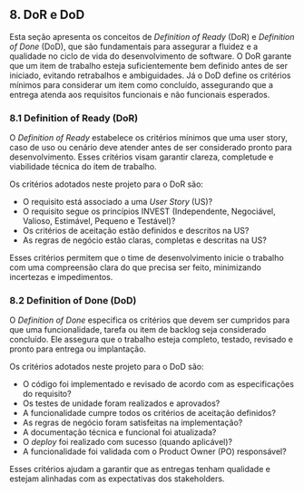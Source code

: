 ## 8. DoR e DoD

Esta seção apresenta os conceitos de *Definition of Ready* (DoR) e *Definition of Done* (DoD), que são fundamentais para assegurar a fluidez e a qualidade no ciclo de vida do desenvolvimento de software. O DoR garante que um item de trabalho esteja suficientemente bem definido antes de ser iniciado, evitando retrabalhos e ambiguidades. Já o DoD define os critérios mínimos para considerar um item como concluído, assegurando que a entrega atenda aos requisitos funcionais e não funcionais esperados.

### 8.1 Definition of Ready (DoR)

O *Definition of Ready* estabelece os critérios mínimos que uma user story, caso de uso ou cenário deve atender antes de ser considerado pronto para desenvolvimento. Esses critérios visam garantir clareza, completude e viabilidade técnica do item de trabalho.

Os critérios adotados neste projeto para o DoR são:

- O requisito está associado a uma *User Story* (US)?
- O requisito segue os princípios INVEST (Independente, Negociável, Valioso, Estimável, Pequeno e Testável)?
- Os critérios de aceitação estão definidos e descritos na US?
- As regras de negócio estão claras, completas e descritas na US?

Esses critérios permitem que o time de desenvolvimento inicie o trabalho com uma compreensão clara do que precisa ser feito, minimizando incertezas e impedimentos.

### 8.2 Definition of Done (DoD)

O *Definition of Done* especifica os critérios que devem ser cumpridos para que uma funcionalidade, tarefa ou item de backlog seja considerado concluído. Ele assegura que o trabalho esteja completo, testado, revisado e pronto para entrega ou implantação.

Os critérios adotados neste projeto para o DoD são:

- O código foi implementado e revisado de acordo com as especificações do requisito?
- Os testes de unidade foram realizados e aprovados?
- A funcionalidade cumpre todos os critérios de aceitação definidos?
- As regras de negócio foram satisfeitas na implementação?
- A documentação técnica e funcional foi atualizada?
- O *deploy* foi realizado com sucesso (quando aplicável)?
- A funcionalidade foi validada com o Product Owner (PO) responsável?

Esses critérios ajudam a garantir que as entregas tenham qualidade e estejam alinhadas com as expectativas dos stakeholders.
